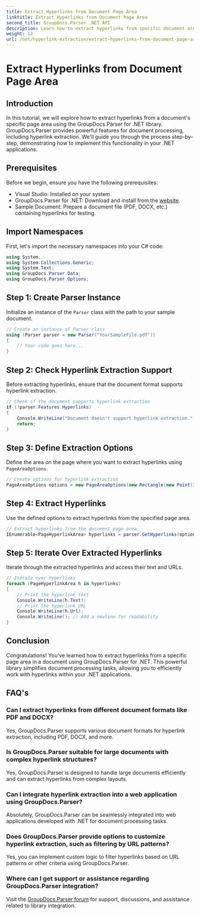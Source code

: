 ```yaml
---
title: Extract Hyperlinks from Document Page Area
linktitle: Extract Hyperlinks from Document Page Area
second_title: GroupDocs.Parser .NET API
description: Learn how to extract hyperlinks from specific document areas using GroupDocs.Parser for .NET. Enhance your document processing capabilities.
weight: 12
url: /net/hyperlink-extraction/extract-hyperlinks-from-document-page-area/
---
```


# Extract Hyperlinks from Document Page Area

## Introduction
In this tutorial, we will explore how to extract hyperlinks from a document's specific page area using the GroupDocs.Parser for .NET library. GroupDocs.Parser provides powerful features for document processing, including hyperlink extraction. We'll guide you through the process step-by-step, demonstrating how to implement this functionality in your .NET applications.
## Prerequisites
Before we begin, ensure you have the following prerequisites:
- Visual Studio: Installed on your system.
- GroupDocs.Parser for .NET: Download and install from the [website](https://releases.groupdocs.com/parser/net/).
- Sample Document: Prepare a document file (PDF, DOCX, etc.) containing hyperlinks for testing.

## Import Namespaces
First, let's import the necessary namespaces into your C# code:
```csharp
using System;
using System.Collections.Generic;
using System.Text;
using GroupDocs.Parser.Data;
using GroupDocs.Parser.Options;
```
## Step 1: Create Parser Instance
Initialize an instance of the `Parser` class with the path to your sample document.
```csharp
// Create an instance of Parser class
using (Parser parser = new Parser("YourSampleFile.pdf"))
{
    // Your code goes here...
}
```
## Step 2: Check Hyperlink Extraction Support
Before extracting hyperlinks, ensure that the document format supports hyperlink extraction.
```csharp
// Check if the document supports hyperlink extraction
if (!parser.Features.Hyperlinks)
{
    Console.WriteLine("Document doesn't support hyperlink extraction.");
    return;
}
```
## Step 3: Define Extraction Options
Define the area on the page where you want to extract hyperlinks using `PageAreaOptions`.
```csharp
// Create options for hyperlink extraction
PageAreaOptions options = new PageAreaOptions(new Rectangle(new Point(380, 90), new Size(150, 50)));
```
## Step 4: Extract Hyperlinks
Use the defined options to extract hyperlinks from the specified page area.
```csharp
// Extract hyperlinks from the document page area
IEnumerable<PageHyperlinkArea> hyperlinks = parser.GetHyperlinks(options);
```
## Step 5: Iterate Over Extracted Hyperlinks
Iterate through the extracted hyperlinks and access their text and URLs.
```csharp
// Iterate over hyperlinks
foreach (PageHyperlinkArea h in hyperlinks)
{
    // Print the hyperlink text
    Console.WriteLine(h.Text);
    // Print the hyperlink URL
    Console.WriteLine(h.Url);
    Console.WriteLine(); // Add a newline for readability
}
```

## Conclusion
Congratulations! You've learned how to extract hyperlinks from a specific page area in a document using GroupDocs.Parser for .NET. This powerful library simplifies document processing tasks, allowing you to efficiently work with hyperlinks within your .NET applications.

## FAQ's
### Can I extract hyperlinks from different document formats like PDF and DOCX?
Yes, GroupDocs.Parser supports various document formats for hyperlink extraction, including PDF, DOCX, and more.
### Is GroupDocs.Parser suitable for large documents with complex hyperlink structures?
Yes, GroupDocs.Parser is designed to handle large documents efficiently and can extract hyperlinks from complex layouts.
### Can I integrate hyperlink extraction into a web application using GroupDocs.Parser?
Absolutely, GroupDocs.Parser can be seamlessly integrated into web applications developed with .NET for document processing tasks.
### Does GroupDocs.Parser provide options to customize hyperlink extraction, such as filtering by URL patterns?
Yes, you can implement custom logic to filter hyperlinks based on URL patterns or other criteria using GroupDocs.Parser.
### Where can I get support or assistance regarding GroupDocs.Parser integration?
Visit the [GroupDocs.Parser forum](https://forum.groupdocs.com/c/parser/17) for support, discussions, and assistance related to library integration.
